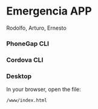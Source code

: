 # Emergencia APP

Rodolfo, Arturo, Ernesto



### PhoneGap CLI


### Cordova CLI


### Desktop

In your browser, open the file:

    /www/index.html


  
